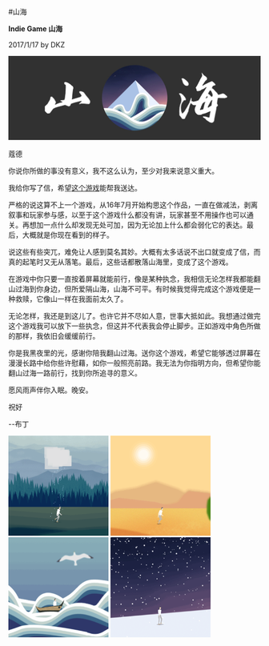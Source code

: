#山海

**Indie Game 山海**

2017/1/17 by DKZ

![shanhaibanner](blogImg/shanhaibanner.jpg)





蔻德

你说你所做的事没有意义，我不这么认为，至少对我来说意义重大。

我给你写了信，希望[这个游戏](http://davidkingzyb.tech/shanhai)能帮我送达。

严格的说这算不上一个游戏，从16年7月开始构思这个作品，一直在做减法，剥离叙事和玩家参与感，以至于这个游戏什么都没有讲，玩家甚至不用操作也可以通关。再想加一点什么却发现无处可加，因为无论加上什么都会弱化它的表达。最后，大概就是你现在看到的样子。

说这些有些突兀，难免让人感到莫名其妙。大概有太多话说不出口就变成了信，而真的起笔时又无从落笔。最后，这些话都散落山海里，变成了这个游戏。

在游戏中你只要一直按着屏幕就能前行，像是某种执念，我相信无论怎样我都能翻山过海到你身边，但所爱隔山海，山海不可平。有时候我觉得完成这个游戏便是一种救赎，它像山一样在我面前太久了。

无论怎样，我还是到这儿了。也许它并不尽如人意，世事大抵如此。我想通过做完这个游戏我可以放下一些执念，但这并不代表我会停止脚步。正如游戏中角色所做的那样，我依旧会缓缓前行。

你是我黑夜里的光，感谢你陪我翻山过海。送你这个游戏，希望它能够透过屏幕在漫漫长路中给你些许慰藉，如你一般照亮前路。我无法为你指明方向，但希望你能翻山过海一路前行，找到你所追寻的意义。

愿风雨声伴你入眠。晚安。

祝好


--布丁



<img src="blogImg/shanhaich1.gif" width="200px" height="200px">
<img src="blogImg/shanhaich2.gif" width="200px" height="200px">
<img src="blogImg/shanhaich3.gif" width="200px" height="200px">
<img src="blogImg/shanhaich4.gif" width="200px" height="200px">
